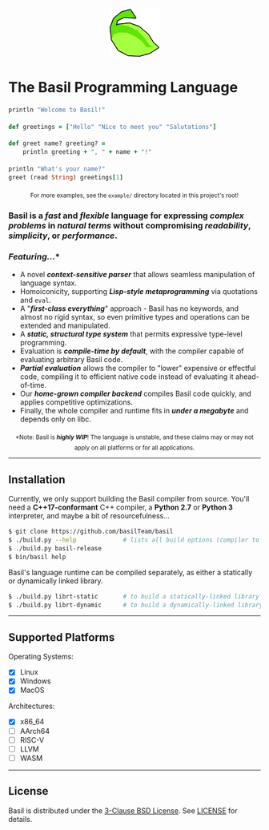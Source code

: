 <br>
<p align=center><img src="logo.png" width=100vw></p>

# The Basil Programming Language

```rb
println "Welcome to Basil!"

def greetings = ["Hello" "Nice to meet you" "Salutations"]

def greet name? greeting? =
    println greeting + ", " + name + "!"

println "What's your name?"
greet (read String) greetings[1]
```

<p align=center><sub>For more examples, see the <code>example/</code> directory located in this project's root!</sub></p>

### Basil is a _fast_ and _flexible_ language for expressing _complex problems_ in _natural terms_ without compromising _readability_, _simplicity_, or _performance_.

### ***Featuring...****
 * A novel ***context-sensitive parser*** that allows seamless manipulation of language syntax.
 * Homoiconicity, supporting ***Lisp-style metaprogramming*** via quotations and `eval`.
 * A "***first-class everything***" approach - Basil has no keywords, and almost no rigid syntax, so even primitive types and operations can be extended and manipulated.
 * A ***static, structural type system*** that permits expressive type-level programming. 
 * Evaluation is ***compile-time by default***, with the compiler capable of evaluating arbitrary Basil code.
 * ***Partial evaluation*** allows the compiler to "lower" expensive or effectful code, compiling it to efficient native code instead of evaluating it ahead-of-time.
 * Our ***home-grown compiler backend*** compiles Basil code quickly, and applies competitive optimizations.
 * Finally, the whole compiler and runtime fits in ***under a megabyte*** and depends only on libc. 

<p align=center><sub>*Note: Basil is <i><b>highly WIP</b></i>! The language is unstable, and these claims may or may not apply on all platforms or for all applications.</sub></p>

---

## **Installation**

Currently, we only support building the Basil compiler from source. You'll need a **C++17-conformant** C++ compiler, a **Python 2.7** or **Python 3** interpreter, and maybe a bit of
resourcefulness...

```sh
$ git clone https://github.com/basilTeam/basil
$ ./build.py --help             # lists all build options (compiler to use, additional flags, etc)
$ ./build.py basil-release
$ bin/basil help
```

Basil's language runtime can be compiled separately, as either a statically or dynamically linked library.

```sh
$ ./build.py librt-static       # to build a statically-linked library
$ ./build.py librt-dynamic      # to build a dynamically-linked library
```

---

## **Supported Platforms**

Operating Systems:
 - [x] Linux
 - [x] Windows
 - [x] MacOS

Architectures:
 - [x] x86_64
 - [ ] AArch64
 - [ ] RISC-V
 - [ ] LLVM
 - [ ] WASM

---

## **License**

Basil is distributed under the [3-Clause BSD License](https://opensource.org/licenses/BSD-3-Clause). See [LICENSE](https://github.com/basilTeam/basil/blob/master/LICENSE) for details.
